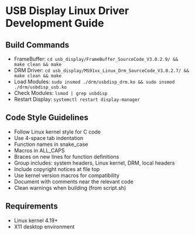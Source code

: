 # USB Display Linux Driver Development Guide

## Build Commands
- FrameBuffer: `cd usb_display/FrameBuffer_SourceCode_V3.0.2.9/ && make clean && make`
- DRM Driver: `cd usb_display/MS91xx_Linux_Drm_SourceCode_V3.0.2.7/ && make clean && make`
- Load Modules: `sudo insmod ./drm/usbdisp_drm.ko && sudo insmod ./drm/usbdisp_usb.ko`
- Check Modules: `lsmod | grep usbdisp`
- Restart Display: `systemctl restart display-manager`

## Code Style Guidelines
- Follow Linux kernel style for C code
- Use 4-space tab indentation
- Function names in snake_case
- Macros in ALL_CAPS
- Braces on new lines for function definitions
- Group includes: system headers, Linux kernel, DRM, local headers
- Include copyright notices at file top
- Use kernel version macros for compatibility
- Document with comments near the relevant code
- Clean warnings when building (from script.sh)

## Requirements
- Linux kernel 4.19+
- X11 desktop environment